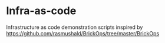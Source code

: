 # Infra-as-code
Infrastructure as code demonstration scripts inspired by https://github.com/rasmushald/BrickOps/tree/master/BrickOps 


